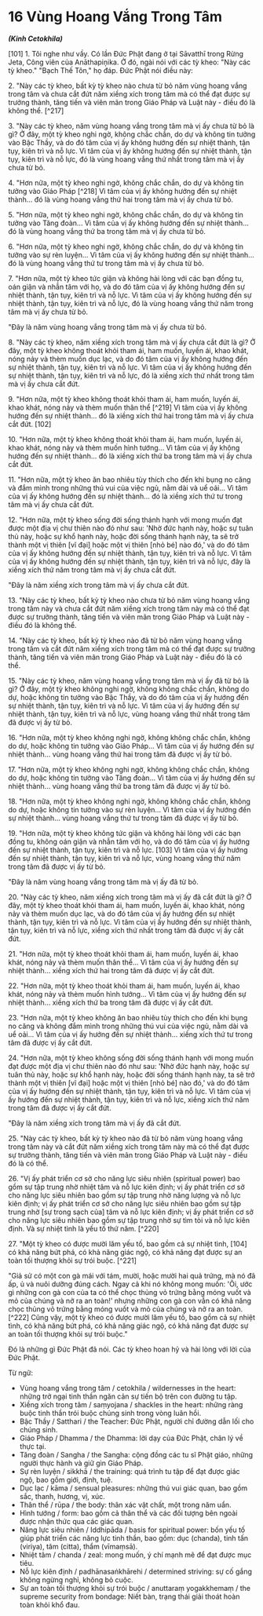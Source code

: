 # 16 Vùng Hoang Vắng Trong Tâm
***(Kinh Cetokhila)***

[101] 1. Tôi nghe như vầy. Có lần Đức Phật đang ở tại Sāvatthī trong Rừng Jeta, Công viên của Anāthapiṇ̣ika. Ở đó, ngài nói với các tỳ kheo: "Này các tỳ kheo." "Bạch Thế Tôn," họ đáp. Đức Phật nói điều này:

2\. "Này các tỳ kheo, bất kỳ tỳ kheo nào chưa từ bỏ năm vùng hoang vắng trong tâm và chưa cắt đứt năm xiềng xích trong tâm mà có thể đạt được sự trưởng thành, tăng tiến và viên mãn trong Giáo Pháp và Luật này - điều đó là không thể. [^217]

<!--pg-->
3\. "Này các tỳ kheo, năm vùng hoang vắng trong tâm mà vị ấy chưa từ bỏ là gì? Ở đây, một tỳ kheo nghi ngờ, không chắc chắn, do dự và không tin tưởng vào Bậc Thầy, và do đó tâm của vị ấy không hướng đến sự nhiệt thành, tận tụy, kiên trì và nỗ lực. Vì tâm của vị ấy không hướng đến sự nhiệt thành, tận tụy, kiên trì và nỗ lực, đó là vùng hoang vắng thứ nhất trong tâm mà vị ấy chưa từ bỏ.

4\. "Hơn nữa, một tỳ kheo nghi ngờ, không chắc chắn, do dự và không tin tưởng vào Giáo Pháp [^218] Vì tâm của vị ấy không hướng đến sự nhiệt thành... đó là vùng hoang vắng thứ hai trong tâm mà vị ấy chưa từ bỏ.

5\. "Hơn nữa, một tỳ kheo nghi ngờ, không chắc chắn, do dự và không tin tưởng vào Tăng đoàn... Vì tâm của vị ấy không hướng đến sự nhiệt thành... đó là vùng hoang vắng thứ ba trong tâm mà vị ấy chưa từ bỏ.

6\. "Hơn nữa, một tỳ kheo nghi ngờ, không chắc chắn, do dự và không tin tưởng vào sự rèn luyện... Vì tâm của vị ấy không hướng đến sự nhiệt thành... đó là vùng hoang vắng thứ tư trong tâm mà vị ấy chưa từ bỏ.

7\. "Hơn nữa, một tỳ kheo tức giận và không hài lòng với các bạn đồng tu, oán giận và nhẫn tâm với họ, và do đó tâm của vị ấy không hướng đến sự nhiệt thành, tận tụy, kiên trì và nỗ lực. Vì tâm của vị ấy không hướng đến sự nhiệt thành, tận tụy, kiên trì và nỗ lực, đó là vùng hoang vắng thứ năm trong tâm mà vị ấy chưa từ bỏ.

"Đây là năm vùng hoang vắng trong tâm mà vị ấy chưa từ bỏ.

<!--pg-->
8\. "Này các tỳ kheo, năm xiềng xích trong tâm mà vị ấy chưa cắt đứt là gì? Ở đây, một tỳ kheo không thoát khỏi tham ái, ham muốn, luyến ái, khao khát, nóng nảy và thèm muốn dục lạc, và do đó tâm của vị ấy không hướng đến sự nhiệt thành, tận tụy, kiên trì và nỗ lực. Vì tâm của vị ấy không hướng đến sự nhiệt thành, tận tụy, kiên trì và nỗ lực, đó là xiềng xích thứ nhất trong tâm mà vị ấy chưa cắt đứt.

9\. "Hơn nữa, một tỳ kheo không thoát khỏi tham ái, ham muốn, luyến ái, khao khát, nóng nảy và thèm muốn thân thể [^219] Vì tâm của vị ấy không hướng đến sự nhiệt thành... đó là xiềng xích thứ hai trong tâm mà vị ấy chưa cắt đứt. [102]

10\. "Hơn nữa, một tỳ kheo không thoát khỏi tham ái, ham muốn, luyến ái, khao khát, nóng nảy và thèm muốn hình tướng... Vì tâm của vị ấy không hướng đến sự nhiệt thành... đó là xiềng xích thứ ba trong tâm mà vị ấy chưa cắt đứt.

11\. "Hơn nữa, một tỳ kheo ăn bao nhiêu tùy thích cho đến khi bụng no căng và đắm mình trong những thú vui của việc ngủ, nằm dài và uể oải... Vì tâm của vị ấy không hướng đến sự nhiệt thành... đó là xiềng xích thứ tư trong tâm mà vị ấy chưa cắt đứt.

12\. "Hơn nữa, một tỳ kheo sống đời sống thánh hạnh với mong muốn đạt được một địa vị chư thiên nào đó như sau: 'Nhờ đức hạnh này, hoặc sự tuân thủ này, hoặc sự khổ hạnh này, hoặc đời sống thánh hạnh này, ta sẽ trở thành một vị thiên [vĩ đại] hoặc một vị thiên [nhỏ bé] nào đó,' và do đó tâm của vị ấy không hướng đến sự nhiệt thành, tận tụy, kiên trì và nỗ lực. Vì tâm của vị ấy không hướng đến sự nhiệt thành, tận tụy, kiên trì và nỗ lực, đây là xiềng xích thứ năm trong tâm mà vị ấy chưa cắt đứt.

"Đây là năm xiềng xích trong tâm mà vị ấy chưa cắt đứt.

<!--pg-->
13\. "Này các tỳ kheo, bất kỳ tỳ kheo nào chưa từ bỏ năm vùng hoang vắng trong tâm này và chưa cắt đứt năm xiềng xích trong tâm này mà có thể đạt được sự trưởng thành, tăng tiến và viên mãn trong Giáo Pháp và Luật này - điều đó là không thể.

14\. "Này các tỳ kheo, bất kỳ tỳ kheo nào đã từ bỏ năm vùng hoang vắng trong tâm và cắt đứt năm xiềng xích trong tâm mà có thể đạt được sự trưởng thành, tăng tiến và viên mãn trong Giáo Pháp và Luật này - điều đó là có thể.

15\. "Này các tỳ kheo, năm vùng hoang vắng trong tâm mà vị ấy đã từ bỏ là gì? Ở đây, một tỳ kheo không nghi ngờ, không không chắc chắn, không do dự, hoặc không tin tưởng vào Bậc Thầy, và do đó tâm của vị ấy hướng đến sự nhiệt thành, tận tụy, kiên trì và nỗ lực. Vì tâm của vị ấy hướng đến sự nhiệt thành, tận tụy, kiên trì và nỗ lực, vùng hoang vắng thứ nhất trong tâm đã được vị ấy từ bỏ.

16\. "Hơn nữa, một tỳ kheo không nghi ngờ, không không chắc chắn, không do dự, hoặc không tin tưởng vào Giáo Pháp... Vì tâm của vị ấy hướng đến sự nhiệt thành... vùng hoang vắng thứ hai trong tâm đã được vị ấy từ bỏ.

17\. "Hơn nữa, một tỳ kheo không nghi ngờ, không không chắc chắn, không do dự, hoặc không tin tưởng vào Tăng đoàn... Vì tâm của vị ấy hướng đến sự nhiệt thành... vùng hoang vắng thứ ba trong tâm đã được vị ấy từ bỏ.

18\. "Hơn nữa, một tỳ kheo không nghi ngờ, không không chắc chắn, không do dự, hoặc không tin tưởng vào sự rèn luyện... Vì tâm của vị ấy hướng đến sự nhiệt thành... vùng hoang vắng thứ tư trong tâm đã được vị ấy từ bỏ.

19\. "Hơn nữa, một tỳ kheo không tức giận và không hài lòng với các bạn đồng tu, không oán giận và nhẫn tâm với họ, và do đó tâm của vị ấy hướng đến sự nhiệt thành, tận tụy, kiên trì và nỗ lực. [103] Vì tâm của vị ấy hướng đến sự nhiệt thành, tận tụy, kiên trì và nỗ lực, vùng hoang vắng thứ năm trong tâm đã được vị ấy từ bỏ.

"Đây là năm vùng hoang vắng trong tâm mà vị ấy đã từ bỏ.

<!--pg-->
20\. "Này các tỳ kheo, năm xiềng xích trong tâm mà vị ấy đã cắt đứt là gì? Ở đây, một tỳ kheo thoát khỏi tham ái, ham muốn, luyến ái, khao khát, nóng nảy và thèm muốn dục lạc, và do đó tâm của vị ấy hướng đến sự nhiệt thành, tận tụy, kiên trì và nỗ lực. Vì tâm của vị ấy hướng đến sự nhiệt thành, tận tụy, kiên trì và nỗ lực, xiềng xích thứ nhất trong tâm đã được vị ấy cắt đứt.

21\. "Hơn nữa, một tỳ kheo thoát khỏi tham ái, ham muốn, luyến ái, khao khát, nóng nảy và thèm muốn thân thể... Vì tâm của vị ấy hướng đến sự nhiệt thành... xiềng xích thứ hai trong tâm đã được vị ấy cắt đứt.

22\. "Hơn nữa, một tỳ kheo thoát khỏi tham ái, ham muốn, luyến ái, khao khát, nóng nảy và thèm muốn hình tướng... Vì tâm của vị ấy hướng đến sự nhiệt thành... xiềng xích thứ ba trong tâm đã được vị ấy cắt đứt.

23\. "Hơn nữa, một tỳ kheo không ăn bao nhiêu tùy thích cho đến khi bụng no căng và không đắm mình trong những thú vui của việc ngủ, nằm dài và uể oải... Vì tâm của vị ấy hướng đến sự nhiệt thành... xiềng xích thứ tư trong tâm đã được vị ấy cắt đứt.

24\. "Hơn nữa, một tỳ kheo không sống đời sống thánh hạnh với mong muốn đạt được một địa vị chư thiên nào đó như sau: 'Nhờ đức hạnh này, hoặc sự tuân thủ này, hoặc sự khổ hạnh này, hoặc đời sống thánh hạnh này, ta sẽ trở thành một vị thiên [vĩ đại] hoặc một vị thiên [nhỏ bé] nào đó,' và do đó tâm của vị ấy hướng đến sự nhiệt thành, tận tụy, kiên trì và nỗ lực. Vì tâm của vị ấy hướng đến sự nhiệt thành, tận tụy, kiên trì và nỗ lực, xiềng xích thứ năm trong tâm đã được vị ấy cắt đứt.

"Đây là năm xiềng xích trong tâm mà vị ấy đã cắt đứt.

<!--pg-->
25\. "Này các tỳ kheo, bất kỳ tỳ kheo nào đã từ bỏ năm vùng hoang vắng trong tâm này và cắt đứt năm xiềng xích trong tâm này mà có thể đạt được sự trưởng thành, tăng tiến và viên mãn trong Giáo Pháp và Luật này - điều đó là có thể.

26\. "Vị ấy phát triển cơ sở cho năng lực siêu nhiên (spiritual power) bao gồm sự tập trung nhờ nhiệt tâm và nỗ lực kiên định; vị ấy phát triển cơ sở cho năng lực siêu nhiên bao gồm sự tập trung nhờ năng lượng và nỗ lực kiên định; vị ấy phát triển cơ sở cho năng lực siêu nhiên bao gồm sự tập trung nhờ [sự trong sạch của] tâm và nỗ lực kiên định; vị ấy phát triển cơ sở cho năng lực siêu nhiên bao gồm sự tập trung nhờ sự tìm tòi và nỗ lực kiên định. Và sự nhiệt tình là yếu tố thứ năm. [^220]

27\. "Một tỳ kheo có được mười lăm yếu tố, bao gồm cả sự nhiệt tình, [104] có khả năng bứt phá, có khả năng giác ngộ, có khả năng đạt được sự an toàn tối thượng khỏi sự trói buộc. [^221]

"Giả sử có một con gà mái với tám, mười, hoặc mười hai quả trứng, mà nó đã ấp, ủ và nuôi dưỡng đúng cách. Ngay cả khi nó không mong muốn: 'Ôi, ước gì những con gà con của ta có thể chọc thủng vỏ trứng bằng móng vuốt và mỏ của chúng và nở ra an toàn!' nhưng những con gà con vẫn có khả năng chọc thủng vỏ trứng bằng móng vuốt và mỏ của chúng và nở ra an toàn. [^222] Cũng vậy, một tỳ kheo có được mười lăm yếu tố, bao gồm cả sự nhiệt tình, có khả năng bứt phá, có khả năng giác ngộ, có khả năng đạt được sự an toàn tối thượng khỏi sự trói buộc."

Đó là những gì Đức Phật đã nói. Các tỳ kheo hoan hỷ và hài lòng với lời của Đức Phật.

<!--pg-->
Từ ngữ:

- Vùng hoang vắng trong tâm / cetokhila / wildernesses in the heart: những trở ngại tinh thần ngăn cản sự tiến bộ trên con đường tu tập.
- Xiềng xích trong tâm / saṃyojana / shackles in the heart: những ràng buộc tinh thần trói buộc chúng sinh trong vòng luân hồi.
- Bậc Thầy / Satthari / the Teacher: Đức Phật, người chỉ đường dẫn lối cho chúng sinh.
- Giáo Pháp / Dhamma / the Dhamma: lời dạy của Đức Phật, chân lý về thực tại.
- Tăng đoàn / Sangha / the Sangha: cộng đồng các tu sĩ Phật giáo, những người thực hành và giữ gìn Giáo Pháp.
- Sự rèn luyện / sikkhā / the training: quá trình tu tập để đạt được giác ngộ, bao gồm giới, định, tuệ.
- Dục lạc / kāma / sensual pleasures: những thú vui giác quan, bao gồm sắc, thanh, hương, vị, xúc.
- Thân thể / rūpa / the body: thân xác vật chất, một trong năm uẩn.
- Hình tướng / form: bao gồm cả thân thể và các đối tượng bên ngoài được nhận thức qua các giác quan.
- Năng lực siêu nhiên / Iddhipāda / basis for spiritual power: bốn yếu tố giúp phát triển các năng lực tinh thần, bao gồm: dục (chanda), tinh tấn (viriya), tâm (citta), thẩm (vīmaṃsā).
- Nhiệt tâm / chanda / zeal: mong muốn, ý chí mạnh mẽ để đạt được mục tiêu.
- Nỗ lực kiên định / padhānasaṅkhārehi / determined striving: sự cố gắng không ngừng nghỉ, không bỏ cuộc.
- Sự an toàn tối thượng khỏi sự trói buộc / anuttaraṃ yogakkhemaṃ / the supreme security from bondage: Niết bàn, trạng thái giải thoát hoàn toàn khỏi khổ đau.
